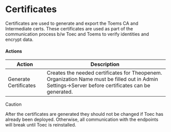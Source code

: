 # Certificates

Certificates are used to generate and export the Toems CA and Intermediate certs. These certificates are used as part of the communication process b/w Toec and Toems to verify identities and encrypt data.

#### Actions
Action | Description
------|------------
Generate Certificates | Creates the needed certificates for Theopenem.  Organization Name must be filled out in Admin Settings->Server before certificates can be generated.


> [!CAUTION]
> After the certificates are generated they should not be changed if Toec has already been deployed.  Otherwise, all communication with the endpoints will break until Toec is reinstalled.